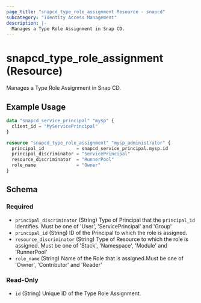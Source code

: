 ```yaml
---
page_title: "snapcd_type_role_assignment Resource - snapcd"
subcategory: "Identity Access Management"
description: |-
  Manages a Type Role Assignment in Snap CD.
---
```


# snapcd_type_role_assignment (Resource)

Manages a Type Role Assignment in Snap CD.


## Example Usage

```terraform
data "snapcd_service_principal" "mysp" {
  client_id = "MyServicePrincipal"
}

resource "snapcd_type_role_assignment" "mysp_administrator" {
  principal_id            = snapcd_service_principal.mysp.id
  principal_discriminator = "ServicePrincipal"
  resource_discriminator  = "RunnerPool"
  role_name               = "Owner"
}
```

<!-- schema generated by tfplugindocs -->
## Schema

### Required

- `principal_discriminator` (String) Type of Principal that the `principal_id` identifies. Must be one of 'User', 'ServicePrincipal' and 'Group'
- `principal_id` (String) ID of the Principal to which the role is assigned.
- `resource_discriminator` (String) Type of Resource to which the role is assigned. Must be one of 'Stack', 'Namespace', 'Module' and 'RunnerPool'
- `role_name` (String) Name of the Role that is assigned.Must be one of 'Owner', 'Contributor' and 'Reader'

### Read-Only

- `id` (String) Unique ID of the Type Role Assignment.
